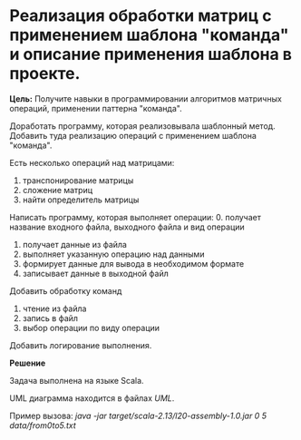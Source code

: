 # Реализация обработки матриц с применением шаблона "команда" и описание применения шаблона в проекте.

**Цель:** Получите навыки в программировании алгоритмов матричных операций, применении паттерна "команда".

Доработать программу, которая реализовывала шаблонный метод. Добавить туда реализацию операций с применением шаблона "команда".

Есть несколько операций над матрицами:
1. транспонирование матрицы
2. сложение матриц
3. найти определитель матрицы

Написать программу, которая выполняет операции:
0. получает название входного файла, выходного файла и вид операции
1. получает данные из файла
2. выполняет указанную операцию над данными 
3. формирует данные для вывода в необходимом формате
4. записывает данные в выходной файл

Добавить обработку команд 
1. чтение из файла
2. запись в файл
3. выбор операции по виду операции

Добавить логирование выполнения.

**Решение**

Задача выполнена на языке Scala.


UML диаграмма находится в файлах *UML*.

Пример вызова: *java -jar target/scala-2.13/l20-assembly-1.0.jar 0 5 data/from0to5.txt*
